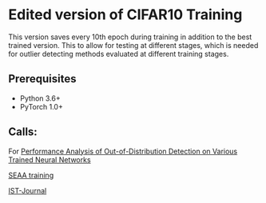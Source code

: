 # Edited version of CIFAR10 Training
This version saves every 10th epoch during training in addition to the best trained version. This to allow for testing at different stages, which is needed for outlier detecting methods evaluated at different training stages. 

## Prerequisites
- Python 3.6+
- PyTorch 1.0+

## Calls:

For [Performance Analysis of Out-of-Distribution Detection on Various Trained Neural Networks](https://ieeexplore.ieee.org/abstract/document/8906748)

[SEAA training](https://github.com/jenshenriksson/pytorch-cifar/blob/master/SEAA_training.sh)

[IST-Journal](https://github.com/jenshenriksson/pytorch-cifar/blob/master/IST_training.sh)

